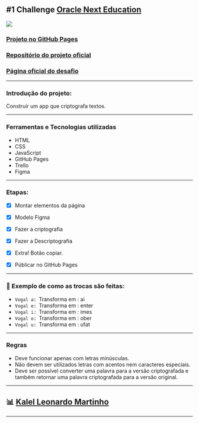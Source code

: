 ## #1 Challenge [Oracle Next Education](https://www.oracle.com/br/education/oracle-next-education/)

![](https://www.oracle.com/a/ocom/img/rh03-one-v-black-br.png)


### [Projeto no GitHub Pages]()
### [Repositório do projeto oficial](https://github.com/alura-cursos/imersaodados3)
### [Página oficial do desafio](https://www.alura.com.br/challenges/oracle-one/semana01e02-construa-decodificador-texto-com-javascript)

---

### Introdução do projeto:

Construir um app que criptografa textos.

---

### Ferramentas e Tecnologias utilizadas

- HTML
- CSS
- JavaScript
- GitHub Pages
- Trello
- Figma

---

### Etapas:

- [x] Montar elementos da página
- [x] Modelo Figma
- [x] Fazer a criptografia
- [x] Fazer a Descriptografia
- [x] Extra! Botão copiar.
- [x] Públicar no GitHub Pages


---

### :arrows_counterclockwise: Exemplo de como as trocas são feitas:

- `Vogal a: `Transforma em : ai
- `Vogal e: `Transforma em : enter
- `Vogal i: `Transforma em : imes
- `Vogal o: `Transforma em : ober
- `Vogal u: `Transforma em : ufat

---

### Regras 

- Deve funcionar apenas com letras minúsculas.
- Não devem ser utilizados letras com acentos nem caracteres especiais.
- Deve ser possível converter uma palavra para a versão criptografada e também retornar uma palavra criptografada para a versão original.

---


## 📊 [Kalel Leonardo Martinho](http://www.kalel.me/)

---
